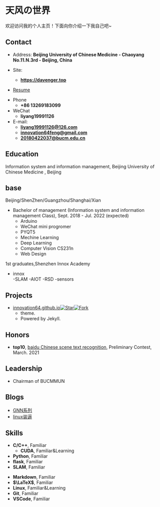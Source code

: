# 天风の世界

欢迎访问我的个人主页！下面向你介绍一下我自己吧\~



<!-- .slide -->

## Contact

- Address: **Beijing University of Chinese Medicine - Chaoyang No.11.N.3rd - Beijing, China**

- Site: 
  - **<https://davenger.top>**
- [Resume](https://innovation64.github.io/ly.pdf)

<!-- .slide vertical=true -->

- Phone
  - **+86 13269183099**
- WeChat
  - **liyang19991126**
- E-mail:
  - **[liyang19991126@126.com](mailto:liyang19991126@126.com)**
  - **[innovation64feng@gmail.com](mailto:innovation64feng@gmail.com)**
  - **[20180422037@bucm.edu.cn](mailto:20180422037@bucm.edu.cn)**

<!-- .slide -->

## Education

<!-- .slide vertical=true -->

Information system and information management, Beijing University of Chinese Medicine , Beijing
<!-- .slide -->
## base 
Beijing/ShenZhen/Guangzhou/Shanghai/Xian 

<!-- .slide -->

- Bachelor of management (Information system and information management Class), Sept. 2018 - Jul. 2022 (expected)
  - Arduino
  - WeChat mini progromer
  - PYQT5
  - Mechine Learning
  - Deep Learning
  - Computer Vision CS231n
  - Web Design

<!-- .slide -->

1st graduates,Shenzhen Innox Academy
- innox  
  -SLAM
  -AIOT
  -RSD
  -sensors
<!-- .slide -->

## Projects

<!-- .slide vertical=true -->

- [innovation64.github.io](https://github.com/innovation64/innovation64.github.io)[![Star](https://img.shields.io/github/stars/innovation64/innovation64.github.io.svg)](https://github.com/innovation64/innovation64.github.io)[![Fork](https://img.shields.io/github/forks/innovation64/innovation64.github.io.github.io.svg)](https://github.com/innovation64/innovation64.github.io/fork)
  - theme.
  - Powered by Jekyll.
<!-- .slide -->

## Honors

- **top10**, [baidu Chinese scene text recognition](https://aistudio.baidu.com/aistudio/projectdetail/1673180), Preliminary Contest, March. 2021

<!-- .slide -->

## Leadership

- Chairman of BUCMMUN

<!-- .slide -->

## Blogs

- [GNN系列](https://innovation64.github.io/_posts/2021-12-30-GNN-1.1/)
- [linux装逼](https://innovation64.github.io/_posts/2021-08-21-linux%E8%A3%85%E9%80%BC%E7%A5%9E%E5%99%A8/)
<!-- .slide -->

## Skills

<!-- .slide vertical=true -->

- **C/C++**, Familiar
  - **CUDA**, Familiar&Learning
- **Python**, Familiar
- **flask**, Familiar
- **SLAM**, Familiar

<!-- .slide vertical=true -->

- **Markdown**, Familiar
- **$\LaTeX$**, Familiar
- **Linux**, Familiar&Learning
- **Git**, Familiar
- **VSCode**, Familiar
